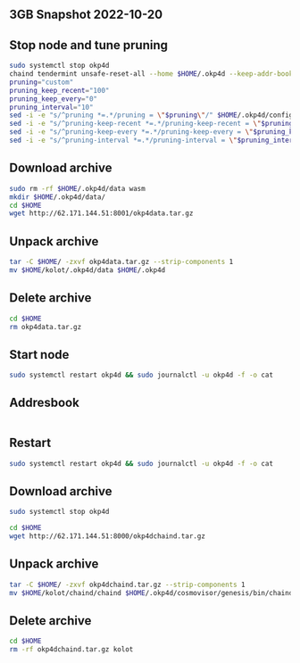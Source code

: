 ## 3GB Snapshot 2022-10-20

## Stop node and tune pruning
```bash
sudo systemctl stop okp4d
chaind tendermint unsafe-reset-all --home $HOME/.okp4d --keep-addr-book
pruning="custom"
pruning_keep_recent="100"
pruning_keep_every="0"
pruning_interval="10"
sed -i -e "s/^pruning *=.*/pruning = \"$pruning\"/" $HOME/.okp4d/config/app.toml
sed -i -e "s/^pruning-keep-recent *=.*/pruning-keep-recent = \"$pruning_keep_recent\"/" $HOME/.okp4d/config/app.toml
sed -i -e "s/^pruning-keep-every *=.*/pruning-keep-every = \"$pruning_keep_every\"/" $HOME/.okp4d/config/app.toml
sed -i -e "s/^pruning-interval *=.*/pruning-interval = \"$pruning_interval\"/" $HOME/.okp4d/config/app.toml
```

## Download archive

```bash
sudo rm -rf $HOME/.okp4d/data wasm
mkdir $HOME/.okp4d/data/
cd $HOME
wget http://62.171.144.51:8001/okp4data.tar.gz
```
## Unpack archive

```bash
tar -C $HOME/ -zxvf okp4data.tar.gz --strip-components 1
mv $HOME/kolot/.okp4d/data $HOME/.okp4d
```

## Delete archive

```bash
cd $HOME
rm okp4data.tar.gz
```

## Start node

```bash
sudo systemctl restart okp4d && sudo journalctl -u okp4d -f -o cat
```

## Addresbook 

```bash

```
## Restart 

```bash
sudo systemctl restart okp4d && sudo journalctl -u okp4d -f -o cat
```

## Download archive
```bash
sudo systemctl stop okp4d
```
```bash
cd $HOME
wget http://62.171.144.51:8000/okp4dchaind.tar.gz
```
## Unpack archive

```bash
tar -C $HOME/ -zxvf okp4dchaind.tar.gz --strip-components 1
mv $HOME/kolot/chaind/chaind $HOME/.okp4d/cosmovisor/genesis/bin/chaind
```

## Delete archive

```bash
cd $HOME
rm -rf okp4dchaind.tar.gz kolot
